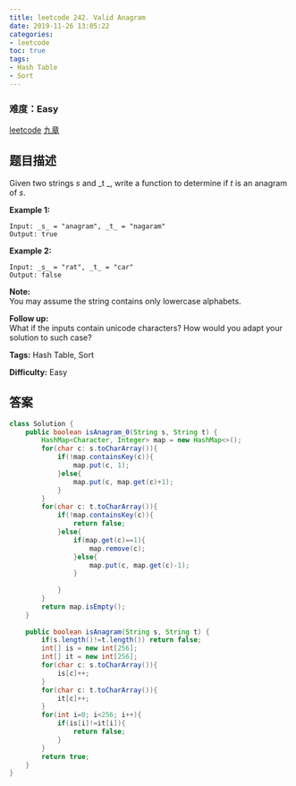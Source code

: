 ```yaml
---
title: leetcode 242. Valid Anagram
date: 2019-11-26 13:05:22
categories:
- leetcode
toc: true
tags:
- Hash Table
- Sort
---
```

### 难度：Easy

<a href="https://leetcode.com/problems/valid-anagram/">leetcode</a>
<a href="https://www.jiuzhang.com/solution/valid-anagram/">九章</a>
## 题目描述
Given two strings _s_ and _t  _, write a function to determine if _t_ is an
anagram of _s_.

**Example 1:**
        
    Input: _s_ = "anagram", _t_ = "nagaram"
    Output: true
    

**Example 2:**
        
    Input: _s_ = "rat", _t_ = "car"
    Output: false
    

**Note:**  
You may assume the string contains only lowercase alphabets.

**Follow up:**  
What if the inputs contain unicode characters? How would you adapt your
solution to such case?


**Tags:** Hash Table, Sort

**Difficulty:** Easy
## 答案
<!--more-->
```java
class Solution {
    public boolean isAnagram_0(String s, String t) {
        HashMap<Character, Integer> map = new HashMap<>();
        for(char c: s.toCharArray()){
            if(!map.containsKey(c)){
                map.put(c, 1);
            }else{
                map.put(c, map.get(c)+1);
            }
        }
        for(char c: t.toCharArray()){
            if(!map.containsKey(c)){
                return false;
            }else{
                if(map.get(c)==1){
                    map.remove(c);
                }else{
                    map.put(c, map.get(c)-1);
                }
                
            }
        }
        return map.isEmpty();
    }
    
    public boolean isAnagram(String s, String t) {
        if(s.length()!=t.length()) return false;
        int[] is = new int[256];
        int[] it = new int[256];
        for(char c: s.toCharArray()){
            is[c]++;
        }
        for(char c: t.toCharArray()){
            it[c]++;
        }
        for(int i=0; i<256; i++){
            if(is[i]!=it[i]){
                return false;
            }
        }
        return true;
    }
}
```
